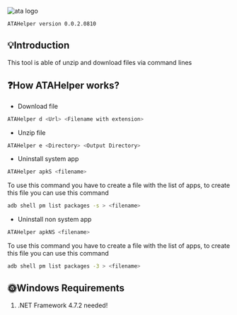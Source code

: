 ![ata logo](https://i.postimg.cc/YqF7Rh0T/atahelper.png)

    ATAHelper version 0.0.2.0810
        
## 💡Introduction

This tool is able of unzip and download files via command lines

## ❓How ATAHelper works?

- Download file
```bash
ATAHelper d <Url> <Filename with extension>
```   
- Unzip file
```bash
ATAHelper e <Directory> <Output Directory>
```  
- Uninstall system app
```bash
ATAHelper apkS <filename>
```  
To use this command you have to create a file with the list of apps, to create this file you can use this command
```bash
adb shell pm list packages -s > <filename>
```  
- Uninstall non system app
```bash
ATAHelper apkNS <filename>
```  
To use this command you have to create a file with the list of apps, to create this file you can use this command
```bash
adb shell pm list packages -3 > <filename>
```  
## 🌞Windows Requirements

1.	.NET Framework 4.7.2 needed!

